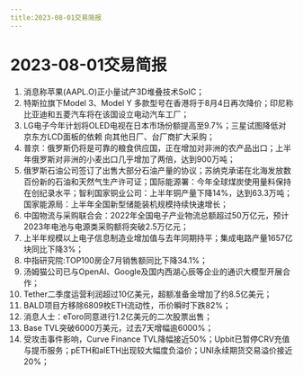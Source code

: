 ```yaml
---
title:2023-08-01交易简报
---
```

# 2023-08-01交易简报
1. 消息称苹果(AAPL.O)正小量试产3D堆叠技术SoIC；
2. 特斯拉旗下Model 3、Model Y 多款型号在香港将于8月4日再次降价；印尼称比亚迪和五菱汽车将在该国设立电动汽车工厂；
3. LG电子今年计划将OLED电视在日本市场份额提高至9.7%；三星试图降低对京东方LCD面板的依赖 向其他日厂、台厂商扩大采购；
4. 普京：俄罗斯仍将是可靠的粮食供应国，正在增加对非洲的农产品出口；上半年俄罗斯对非洲的小麦出口几乎增加了两倍，达到900万吨；
5. 俄罗斯石油公司签订了出售大部分石油产量的协议；苏纳克承诺在北海发放数百份新的石油和天然气生产许可证；国际能源署：今年全球煤炭使用量料保持在创纪录水平；智利国家铜业公司：上半年铜产量下降14%，达到63.3万吨；国家能源局：上半年全国新型储能装机规模持续快速增长；
6. 中国物流与采购联合会：2022年全国电子产业物流总额超过50万亿元，预计2023年电池与电源类采购额将突破2.5万亿元；
7. 上半年规模以上电子信息制造业增加值与去年同期持平；集成电路产量1657亿块同比下降3%；
8. 中指研究院:TOP100房企7月销售额同比下降34.1%；
9. 汤姆猫公司已与OpenAI、Google及国内西湖心辰等企业的通识大模型开展合作；
10. Tether二季度运营利润超过10亿美元，超额准备金增加了约8.5亿美元；
11. BALD项目方移除6809枚ETH流动性，币价瞬时下跌82%；
12. 消息人士：eToro同意进行1.2亿美元的二次股票出售；
13. Base TVL突破6000万美元，过去7天增幅逾6000%；
14. 受攻击事件影响，Curve Finance TVL降幅接近50%；Upbit已暂停CRV充值与提币服务；pETH和alETH出现较大幅度负溢价；UNI永续期货交易溢价接近20%；